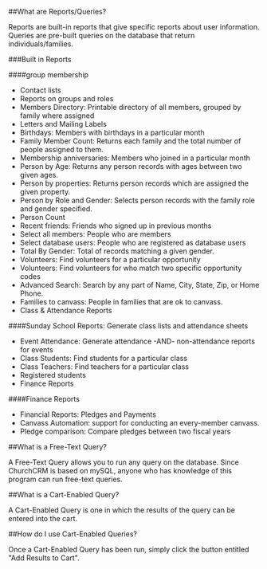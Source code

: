 ##What are Reports/Queries?

Reports are built-in reports that give specific reports about user information. Queries are pre-built queries on the database that return individuals/families.

###Built in Reports

####group membership
- Contact lists
- Reports on groups and roles
- Members Directory: Printable directory of all members, grouped by family where assigned
- Letters and Mailing Labels
- Birthdays: Members with birthdays in a particular month
- Family Member Count: Returns each family and the total number of people assigned to them.
- Membership anniversaries: Members who joined in a particular month
- Person by Age: Returns any person records with ages between two given ages.
- Person by properties: Returns person records which are assigned the given property.
- Person by Role and Gender: Selects person records with the family role and gender specified.
- Person Count
- Recent friends: Friends who signed up in previous months
- Select all members: People who are members
- Select database users: People who are registered as database users
- Total By Gender: Total of records matching a given gender.
- Volunteers: Find volunteers for a particular opportunity
- Volunteers: Find volunteers for who match two specific opportunity codes
- Advanced Search: Search by any part of Name, City, State, Zip, or Home Phone.
- Families to canvass: People in families that are ok to canvass.
- Class & Attendance Reports

####Sunday School Reports: Generate class lists and attendance sheets
- Event Attendance: Generate attendance -AND- non-attendance reports for events
- Class Students: Find students for a particular class
- Class Teachers: Find teachers for a particular class
- Registered students
- Finance Reports

####Finance Reports
- Financial Reports: Pledges and Payments
- Canvass Automation: support for conducting an every-member canvass.
- Pledge comparison: Compare pledges between two fiscal years


##What is a Free-Text Query?

A Free-Text Query allows you to run any query on the database. Since ChurchCRM is based on mySQL, anyone who has knowledge of this program can run free-text queries.

##What is a Cart-Enabled Query?

A Cart-Enabled Query is one in which the results of the query can be entered into the cart.

##How do I use Cart-Enabled Queries?

Once a Cart-Enabled Query has been run, simply click the button entitled "Add Results to Cart".
